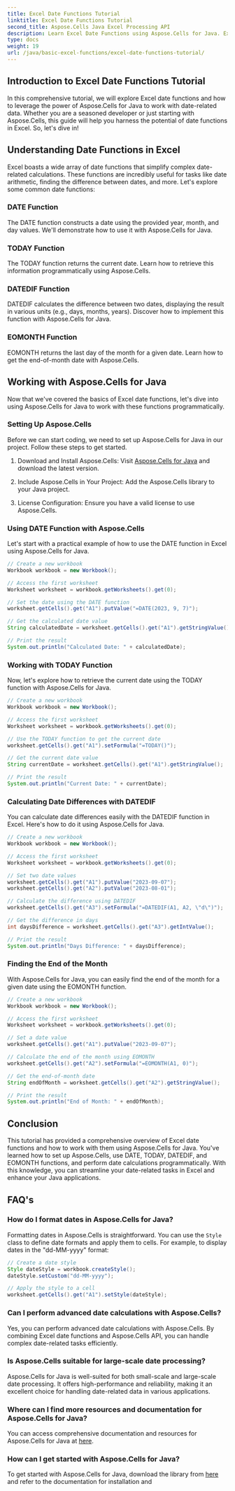 ```yaml
---
title: Excel Date Functions Tutorial
linktitle: Excel Date Functions Tutorial
second_title: Aspose.Cells Java Excel Processing API
description: Learn Excel Date Functions using Aspose.Cells for Java. Explore step-by-step tutorials with source code.
type: docs
weight: 19
url: /java/basic-excel-functions/excel-date-functions-tutorial/
---
```


## Introduction to Excel Date Functions Tutorial

In this comprehensive tutorial, we will explore Excel date functions and how to leverage the power of Aspose.Cells for Java to work with date-related data. Whether you are a seasoned developer or just starting with Aspose.Cells, this guide will help you harness the potential of date functions in Excel. So, let's dive in!

## Understanding Date Functions in Excel

Excel boasts a wide array of date functions that simplify complex date-related calculations. These functions are incredibly useful for tasks like date arithmetic, finding the difference between dates, and more. Let's explore some common date functions:

### DATE Function

The DATE function constructs a date using the provided year, month, and day values. We'll demonstrate how to use it with Aspose.Cells for Java.

### TODAY Function

The TODAY function returns the current date. Learn how to retrieve this information programmatically using Aspose.Cells.

### DATEDIF Function

DATEDIF calculates the difference between two dates, displaying the result in various units (e.g., days, months, years). Discover how to implement this function with Aspose.Cells for Java.

### EOMONTH Function

EOMONTH returns the last day of the month for a given date. Learn how to get the end-of-month date with Aspose.Cells.

## Working with Aspose.Cells for Java

Now that we've covered the basics of Excel date functions, let's dive into using Aspose.Cells for Java to work with these functions programmatically.

### Setting Up Aspose.Cells

Before we can start coding, we need to set up Aspose.Cells for Java in our project. Follow these steps to get started.

1. Download and Install Aspose.Cells: Visit [Aspose.Cells for Java](https://releases.aspose.com/cells/java/) and download the latest version.

2. Include Aspose.Cells in Your Project: Add the Aspose.Cells library to your Java project.

3. License Configuration: Ensure you have a valid license to use Aspose.Cells.

### Using DATE Function with Aspose.Cells

Let's start with a practical example of how to use the DATE function in Excel using Aspose.Cells for Java.

```java
// Create a new workbook
Workbook workbook = new Workbook();

// Access the first worksheet
Worksheet worksheet = workbook.getWorksheets().get(0);

// Set the date using the DATE function
worksheet.getCells().get("A1").putValue("=DATE(2023, 9, 7)");

// Get the calculated date value
String calculatedDate = worksheet.getCells().get("A1").getStringValue();

// Print the result
System.out.println("Calculated Date: " + calculatedDate);
```

### Working with TODAY Function

Now, let's explore how to retrieve the current date using the TODAY function with Aspose.Cells for Java.

```java
// Create a new workbook
Workbook workbook = new Workbook();

// Access the first worksheet
Worksheet worksheet = workbook.getWorksheets().get(0);

// Use the TODAY function to get the current date
worksheet.getCells().get("A1").setFormula("=TODAY()");

// Get the current date value
String currentDate = worksheet.getCells().get("A1").getStringValue();

// Print the result
System.out.println("Current Date: " + currentDate);
```

### Calculating Date Differences with DATEDIF

You can calculate date differences easily with the DATEDIF function in Excel. Here's how to do it using Aspose.Cells for Java.

```java
// Create a new workbook
Workbook workbook = new Workbook();

// Access the first worksheet
Worksheet worksheet = workbook.getWorksheets().get(0);

// Set two date values
worksheet.getCells().get("A1").putValue("2023-09-07");
worksheet.getCells().get("A2").putValue("2023-08-01");

// Calculate the difference using DATEDIF
worksheet.getCells().get("A3").setFormula("=DATEDIF(A1, A2, \"d\")");

// Get the difference in days
int daysDifference = worksheet.getCells().get("A3").getIntValue();

// Print the result
System.out.println("Days Difference: " + daysDifference);
```

### Finding the End of the Month

With Aspose.Cells for Java, you can easily find the end of the month for a given date using the EOMONTH function.

```java
// Create a new workbook
Workbook workbook = new Workbook();

// Access the first worksheet
Worksheet worksheet = workbook.getWorksheets().get(0);

// Set a date value
worksheet.getCells().get("A1").putValue("2023-09-07");

// Calculate the end of the month using EOMONTH
worksheet.getCells().get("A2").setFormula("=EOMONTH(A1, 0)");

// Get the end-of-month date
String endOfMonth = worksheet.getCells().get("A2").getStringValue();

// Print the result
System.out.println("End of Month: " + endOfMonth);
```

## Conclusion

This tutorial has provided a comprehensive overview of Excel date functions and how to work with them using Aspose.Cells for Java. You've learned how to set up Aspose.Cells, use DATE, TODAY, DATEDIF, and EOMONTH functions, and perform date calculations programmatically. With this knowledge, you can streamline your date-related tasks in Excel and enhance your Java applications.

## FAQ's

### How do I format dates in Aspose.Cells for Java?

Formatting dates in Aspose.Cells is straightforward. You can use the `Style` class to define date formats and apply them to cells. For example, to display dates in the "dd-MM-yyyy" format:

```java
// Create a date style
Style dateStyle = workbook.createStyle();
dateStyle.setCustom("dd-MM-yyyy");

// Apply the style to a cell
worksheet.getCells().get("A1").setStyle(dateStyle);
```

### Can I perform advanced date calculations with Aspose.Cells?

Yes, you can perform advanced date calculations with Aspose.Cells. By combining Excel date functions and Aspose.Cells API, you can handle complex date-related tasks efficiently.

### Is Aspose.Cells suitable for large-scale date processing?

Aspose.Cells for Java is well-suited for both small-scale and large-scale date processing. It offers high-performance and reliability, making it an excellent choice for handling date-related data in various applications.

### Where can I find more resources and documentation for Aspose.Cells for Java?

You can access comprehensive documentation and resources for Aspose.Cells for Java at [here](https://reference.aspose.com/cells/java/).

### How can I get started with Aspose.Cells for Java?

To get started with Aspose.Cells for Java, download the library from [here](https://releases.aspose.com/cells/java/) and refer to the documentation for installation and
